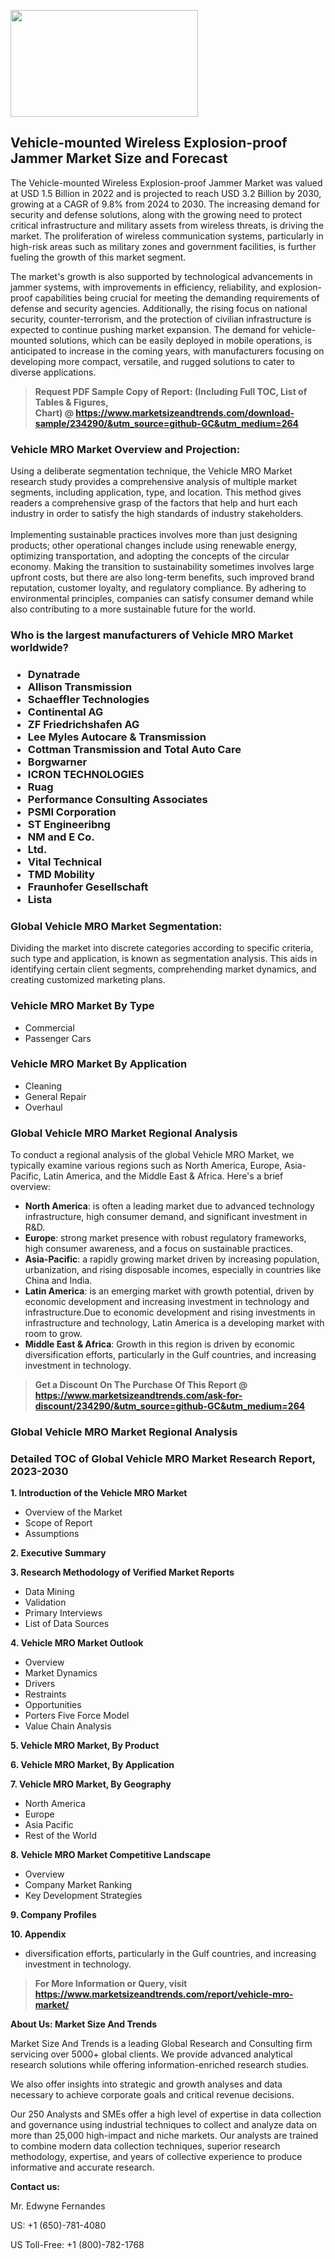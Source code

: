 <p><img class="alignnone size-medium wp-image-20088" src="https://ffe5etoiles.com/wp-content/uploads/2024/12/MST1-300x171.png" alt="" width="300" height="171" /></p><h2>Vehicle-mounted Wireless Explosion-proof Jammer Market Size and Forecast</h2><p>The Vehicle-mounted Wireless Explosion-proof Jammer Market was valued at USD 1.5 Billion in 2022 and is projected to reach USD 3.2 Billion by 2030, growing at a CAGR of 9.8% from 2024 to 2030. The increasing demand for security and defense solutions, along with the growing need to protect critical infrastructure and military assets from wireless threats, is driving the market. The proliferation of wireless communication systems, particularly in high-risk areas such as military zones and government facilities, is further fueling the growth of this market segment.</p><p>The market's growth is also supported by technological advancements in jammer systems, with improvements in efficiency, reliability, and explosion-proof capabilities being crucial for meeting the demanding requirements of defense and security agencies. Additionally, the rising focus on national security, counter-terrorism, and the protection of civilian infrastructure is expected to continue pushing market expansion. The demand for vehicle-mounted solutions, which can be easily deployed in mobile operations, is anticipated to increase in the coming years, with manufacturers focusing on developing more compact, versatile, and rugged solutions to cater to diverse applications.</p></p><blockquote id="" class=""><strong>Request PDF Sample Copy of Report: (Including Full TOC, List of Tables &amp; Figures, Chart)&nbsp;@&nbsp;<strong><a href="https://www.marketsizeandtrends.com/download-sample/234290/&utm_source=github-GC&utm_medium=264" target="_blank">https://www.marketsizeandtrends.com/download-sample/234290/&utm_source=github-GC&utm_medium=264</a></strong></strong></blockquote><h3 id="" class="">Vehicle MRO Market&nbsp;Overview and Projection:</h3><p id="" class="">Using a deliberate segmentation technique, the Vehicle MRO Market research study provides a comprehensive analysis of multiple market segments, including application, type, and location. This method gives readers a comprehensive grasp of the factors that help and hurt each industry in order to satisfy the high standards of industry stakeholders. <br /> <br />Implementing sustainable practices involves more than just designing products; other operational changes include using renewable energy, optimizing transportation, and adopting the concepts of the circular economy. Making the transition to sustainability sometimes involves large upfront costs, but there are also long-term benefits, such improved brand reputation, customer loyalty, and regulatory compliance. By adhering to environmental principles, companies can satisfy consumer demand while also contributing to a more sustainable future for the world.</p><h3 id="" class="">Who is the largest manufacturers of&nbsp;Vehicle MRO Market worldwide?</h3><h3 class=""><p><ul><li>Dynatrade </li><li> Allison Transmission </li><li> Schaeffler Technologies </li><li> Continental AG </li><li> ZF Friedrichshafen AG </li><li> Lee Myles Autocare & Transmission </li><li> Cottman Transmission and Total Auto Care </li><li> Borgwarner </li><li> ICRON TECHNOLOGIES </li><li> Ruag </li><li> Performance Consulting Associates </li><li> PSMI Corporation </li><li> ST Engineeribng </li><li> NM and E Co. </li><li> Ltd. </li><li> Vital Technical </li><li> TMD Mobility </li><li> Fraunhofer Gesellschaft </li><li> Lista</li></ul></p></h3><h3 id="" class="">Global&nbsp;Vehicle MRO Market Segmentation:</h3><p id="" class="">Dividing the market into discrete categories according to specific criteria, such type and application, is known as segmentation analysis. This aids in identifying certain client segments, comprehending market dynamics, and creating customized marketing plans.</p><h3 id="" class="">Vehicle MRO Market&nbsp;By Type</h3><p><p><ul><li>Commercial</li><li> Passenger Cars</p></li></ul></p></p><h3 id="" class="">Vehicle MRO Market&nbsp;By Application</h3><p class=""><p><ul><li>Cleaning</li><li> General Repair</li><li> Overhaul</li></ul></p></p><h3 id="" class="">Global Vehicle MRO Market Regional Analysis</h3><p id="" class="">To conduct a regional analysis of the global Vehicle MRO Market, we typically examine various regions such as North America, Europe, Asia-Pacific, Latin America, and the Middle East &amp; Africa. Here's a brief overview:</p><ul><li><strong>North America</strong>: is often a leading market due to advanced technology infrastructure, high consumer demand, and significant investment in R&amp;D.</li><li><strong>Europe</strong>: strong market presence with robust regulatory frameworks, high consumer awareness, and a focus on sustainable practices.</li><li><strong>Asia-Pacific</strong>: a rapidly growing market driven by increasing population, urbanization, and rising disposable incomes, especially in countries like China and India.</li><li><strong>Latin America</strong>: is an emerging market with growth potential, driven by economic development and increasing investment in technology and infrastructure.Due to economic development and rising investments in infrastructure and technology, Latin America is a developing market with room to grow.</li><li><strong>Middle East &amp; Africa</strong>: Growth in this region is driven by economic diversification efforts, particularly in the Gulf countries, and increasing investment in technology.</li></ul><blockquote id="" class=""><strong>Get a Discount On The Purchase Of This Report @ <strong><a href="https://www.marketsizeandtrends.com/ask-for-discount/234290/&utm_source=github-GC&utm_medium=264" target="_blank">https://www.marketsizeandtrends.com/ask-for-discount/234290/&utm_source=github-GC&utm_medium=264</a></strong></strong></blockquote><h3 id="" class="">Global Vehicle MRO Market Regional Analysis</h3><h3 id="" class="">Detailed TOC of Global Vehicle MRO Market Research Report, 2023-2030</h3><p id="" class=""><strong>1. Introduction of the Vehicle MRO Market</strong></p><ul><li>Overview of the Market</li><li>Scope of Report</li><li>Assumptions</li></ul><p id="" class=""><strong>2. Executive Summary</strong></p><p id="" class=""><strong>3. Research Methodology of Verified Market Reports</strong></p><ul><li>Data Mining</li><li>Validation</li><li>Primary Interviews</li><li>List of Data Sources</li></ul><p id="" class=""><strong>4. Vehicle MRO Market Outlook</strong></p><ul><li>Overview</li><li>Market Dynamics</li><li>Drivers</li><li>Restraints</li><li>Opportunities</li><li>Porters Five Force Model</li><li>Value Chain Analysis</li></ul><p id="" class=""><strong>5. Vehicle MRO Market, By Product</strong></p><p id="" class=""><strong>6. Vehicle MRO Market, By Application</strong></p><p id="" class=""><strong>7. Vehicle MRO Market, By Geography</strong></p><ul><li>North America</li><li>Europe</li><li>Asia Pacific</li><li>Rest of the World</li></ul><p id="" class=""><strong>8. Vehicle MRO Market Competitive Landscape</strong></p><ul><li>Overview</li><li>Company Market Ranking</li><li>Key Development Strategies</li></ul><p id="" class=""><strong>9. Company Profiles</strong></p><p id="" class=""><strong>10. Appendix</strong></p><ul><li>diversification efforts, particularly in the Gulf countries, and increasing investment in technology.</li></ul><blockquote id="" class=""><strong>For More Information or Query, visit <strong><strong><a href="https://www.marketsizeandtrends.com/report/vehicle-mro-market/" target="_blank">https://www.marketsizeandtrends.com/report/vehicle-mro-market/</a></strong></strong></strong></blockquote><p id="" class=""><strong>About Us: Market Size And Trends</strong></p><p id="" class="">Market Size And Trends is a leading Global Research and Consulting firm servicing over 5000+ global clients. We provide advanced analytical research solutions while offering information-enriched research studies.</p><p id="" class="">We also offer insights into strategic and growth analyses and data necessary to achieve corporate goals and critical revenue decisions.</p><p id="" class="">Our 250 Analysts and SMEs offer a high level of expertise in data collection and governance using industrial techniques to collect and analyze data on more than 25,000 high-impact and niche markets. Our analysts are trained to combine modern data collection techniques, superior research methodology, expertise, and years of collective experience to produce informative and accurate research.</p><p id="" class=""><strong>Contact us:</strong></p><p id="" class="">Mr. Edwyne Fernandes</p><p id="" class="">US: +1 (650)-781-4080</p><p id="" class="">US Toll-Free: +1 (800)-782-1768</p>
